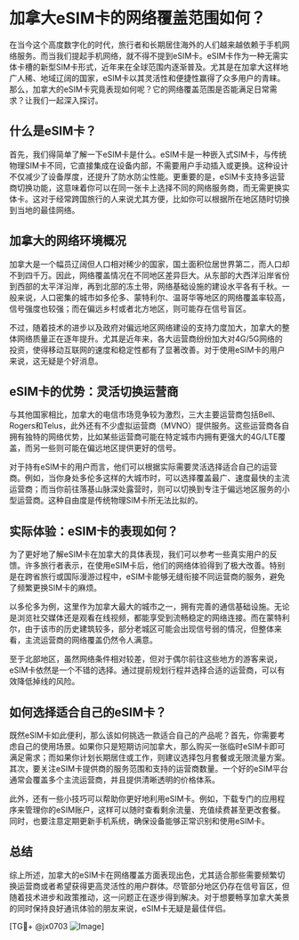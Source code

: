 # 加拿大eSIM卡的网络覆盖范围如何？

在当今这个高度数字化的时代，旅行者和长期居住海外的人们越来越依赖于手机网络服务。而当我们提起手机网络，就不得不提到eSIM卡。eSIM卡作为一种无需实体卡槽的新型SIM卡形式，近年来在全球范围内逐渐普及。尤其是在加拿大这样地广人稀、地域辽阔的国家，eSIM卡以其灵活性和便捷性赢得了众多用户的青睐。那么，加拿大的eSIM卡究竟表现如何呢？它的网络覆盖范围是否能满足日常需求？让我们一起深入探讨。

## 什么是eSIM卡？

首先，我们得简单了解一下eSIM卡是什么。eSIM卡是一种嵌入式SIM卡，与传统物理SIM卡不同，它直接集成在设备内部，不需要用户手动插入或更换。这种设计不仅减少了设备厚度，还提升了防水防尘性能。更重要的是，eSIM卡支持多运营商切换功能，这意味着你可以在同一张卡上选择不同的网络服务商，而无需更换实体卡。这对于经常跨国旅行的人来说尤其方便，比如你可以根据所在地区随时切换到当地的最佳网络。

## 加拿大的网络环境概况

加拿大是一个幅员辽阔但人口相对稀少的国家，国土面积位居世界第二，而人口却不到四千万。因此，网络覆盖情况在不同地区差异巨大。从东部的大西洋沿岸省份到西部的太平洋沿岸，再到北部的冻土带，网络基础设施的建设水平各有千秋。一般来说，人口密集的城市如多伦多、蒙特利尔、温哥华等地区的网络覆盖率较高，信号强度也较强；而在偏远乡村或者北方地区，则可能存在信号盲区。

不过，随着技术的进步以及政府对偏远地区网络建设的支持力度加大，加拿大的整体网络质量正在逐年提升。尤其是近年来，各大运营商纷纷加大对4G/5G网络的投资，使得移动互联网的速度和稳定性都有了显著改善。对于使用eSIM卡的用户来说，这无疑是个好消息。

## eSIM卡的优势：灵活切换运营商

与其他国家相比，加拿大的电信市场竞争较为激烈，三大主要运营商包括Bell、Rogers和Telus，此外还有不少虚拟运营商（MVNO）提供服务。这些运营商各自拥有独特的网络优势，比如某些运营商可能在特定城市内拥有更强大的4G/LTE覆盖，而另一些则可能在偏远地区提供更好的信号。

对于持有eSIM卡的用户而言，他们可以根据实际需要灵活选择适合自己的运营商。例如，当你身处多伦多这样的大城市时，可以选择覆盖最广、速度最快的主流运营商；而当你前往落基山脉深处露营时，则可以切换到专注于偏远地区服务的小型运营商。这种自由度是传统物理SIM卡所无法比拟的。

## 实际体验：eSIM卡的表现如何？

为了更好地了解eSIM卡在加拿大的具体表现，我们可以参考一些真实用户的反馈。许多旅行者表示，在使用eSIM卡后，他们的网络体验得到了极大改善。特别是在跨省旅行或国际漫游过程中，eSIM卡能够无缝衔接不同运营商的服务，避免了频繁更换SIM卡的麻烦。

以多伦多为例，这里作为加拿大最大的城市之一，拥有完善的通信基础设施。无论是浏览社交媒体还是观看在线视频，都能享受到流畅稳定的网络连接。而在蒙特利尔，由于该市的历史建筑较多，部分老城区可能会出现信号弱的情况，但整体来看，主流运营商的网络覆盖仍然令人满意。

至于北部地区，虽然网络条件相对较差，但对于偶尔前往这些地方的游客来说，eSIM卡依然是一个不错的选择。通过提前规划行程并选择合适的运营商，可以有效降低掉线的风险。

## 如何选择适合自己的eSIM卡？

既然eSIM卡如此便利，那么该如何挑选一款适合自己的产品呢？首先，你需要考虑自己的使用场景。如果你只是短期访问加拿大，那么购买一张临时eSIM卡即可满足需求；而如果你计划长期居住或工作，则建议选择包月套餐或无限流量方案。其次，要关注eSIM卡提供商的服务范围和支持的运营商数量。一个好的eSIM平台通常会覆盖多个主流运营商，并且提供清晰透明的价格体系。

此外，还有一些小技巧可以帮助你更好地利用eSIM卡。例如，下载专门的应用程序来管理你的eSIM账户，这样可以随时查看剩余流量、充值续费甚至更改套餐。同时，也要注意定期更新手机系统，确保设备能够正常识别和使用eSIM卡。

## 总结

综上所述，加拿大的eSIM卡在网络覆盖方面表现出色，尤其适合那些需要频繁切换运营商或者希望获得更高灵活性的用户群体。尽管部分地区仍存在信号盲区，但随着技术进步和政策推动，这一问题正在逐步得到解决。对于想要畅享加拿大美景的同时保持良好通讯体验的朋友来说，eSIM卡无疑是最佳伴侣。

[TG💪+ @jx0703 ![Image](https://github.com/user-attachments/assets/dbca1d08-cadb-493c-b0ec-ad6f7a83f270)]